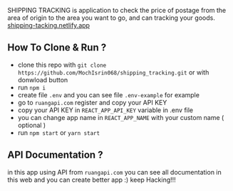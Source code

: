 SHIPPING TRACKING is application to check the price of postage from the area of origin to the area you want to go, and can tracking your goods. <a href="https://shipping-tacking.netlify.app/" targer="_blank">shipping-tacking.netlify.app</a>

## How To Clone & Run ?

- clone this repo with ```git clone https://github.com/MochIsrin068/shipping_tracking.git``` or with donwload button
- run ```npm i```
- create file ```.env``` and you can see file ```.env-example``` for example
- go to ```ruangapi.com``` register and copy your API KEY
- copy your API KEY in ```REACT_APP_API_KEY``` variable in .env file
- you can change app name in ```REACT_APP_NAME``` with your custom name ( optional )
- run ```npm start``` or ```yarn start```


## API Documentation ?

in this app using API from ```ruangapi.com``` you can see all documentation in this web and you can create better app :) keep Hacking!!!
